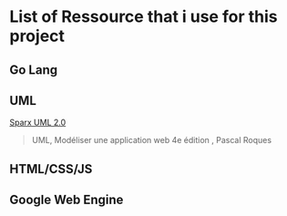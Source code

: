# List of Ressource that i use for this project


## Go Lang



## UML

[Sparx UML 2.0](http://www.sparxsystems.com/resources/uml2_tutorial/)
>UML, Modéliser une application web 4e édition , Pascal Roques

## HTML/CSS/JS



## Google Web Engine
